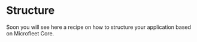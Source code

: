 # Structure

Soon you will see here a recipe on how to structure your application based on Microfleet Core.
